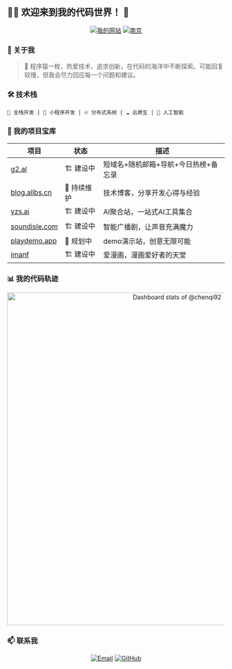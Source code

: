 ## 👨‍💻 欢迎来到我的代码世界！ 🚀

<div align="center">
  
  [![我的网站](https://img.shields.io/badge/个人网站-www.allbs.cn-blue?style=for-the-badge&logo=world&logoColor=white)](https://www.allbs.cn)
  [![南京](https://img.shields.io/badge/🏙️-江苏南京-orange?style=for-the-badge)](https://www.allbs.cn)

</div>

### 🌈 关于我

> 🐒 程序猿一枚，热爱技术，追求创新，在代码的海洋中不断探索。可能回复较慢，但我会尽力回应每一个问题和建议。

### 🛠️ 技术栈

```
🌱 全栈开发 | 📱 小程序开发 | 🔥 分布式系统 | ☁️ 云原生 | 🤖 人工智能
```

### 🚀 我的项目宝库

| 项目 | 状态 | 描述 |
| --- | --- | --- |
| [g2.al](https://g2.al) | 🏗️ 建设中 | 短域名+随机邮箱+导航+今日热榜+备忘录 |
| [blog.allbs.cn](https://blog.allbs.cn) | 🔄 持续维护 | 技术博客，分享开发心得与经验 |
| [yzs.ai](https://yzs.ai) | 🏗️ 建设中 | AI聚合站，一站式AI工具集合 |
| [soundisle.com](https://soundisle.com) | 🏗️ 建设中 | 智能广播剧，让声音充满魔力 |
| [playdemo.app](https://playdemo.app) | 📝 规划中 | demo演示站，创意无限可能 |
| [imanf](https://imanf.com) | 🏗️ 建设中 | 爱漫画，漫画爱好者的天堂 |


### 📊 我的代码轨迹

<a href="https://next.ossinsight.io/widgets/official/compose-user-dashboard-stats?user_id=52517845" target="_blank" style="display: block" align="center">
  <picture>
    <source media="(prefers-color-scheme: dark)" srcset="https://next.ossinsight.io/widgets/official/compose-user-dashboard-stats/thumbnail.png?user_id=52517845&image_size=auto&color_scheme=dark" width="771" height="auto">
    <img alt="Dashboard stats of @chenqi92" src="https://next.ossinsight.io/widgets/official/compose-user-dashboard-stats/thumbnail.png?user_id=52517845&image_size=auto&color_scheme=light" width="771" height="auto">
  </picture>
</a>

### 📫 联系我

<div align="center">
  
  [![Email](https://img.shields.io/badge/📧-contact@yzs.ai-red?style=for-the-badge)](mailto:contact@yzs.ai)
  [![GitHub](https://img.shields.io/badge/GitHub-@chenqi92-lightgrey?style=for-the-badge&logo=github)](https://github.com/chenqi92)
  
</div>

<!--
**chenqi92/chenqi92** is a ✨ _special_ ✨ repository because its `README.md` (this file) appears on your GitHub profile.

Here are some ideas to get you started:

- 🔭 I'm currently working on ...
- 🌱 I'm currently learning ...
- 👯 I'm looking to collaborate on ...
- 🤔 I'm looking for help with ...
- 💬 Ask me about ...
- 📫 How to reach me: ...
- 😄 Pronouns: ...
- ⚡ Fun fact: ...
-->

<!-- Copy-paste in your Readme.md file -->

<!-- Made with [OSS Insight](https://ossinsight.io/) -->

